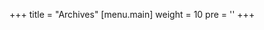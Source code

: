 +++
title = "Archives"
[menu.main]
  weight = 10
  pre = '<i class="fas fa-fw fa-file-archive"></i>'
+++
